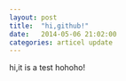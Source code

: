 ```yaml
---
layout: post
title:  "hi,github!"
date:   2014-05-06 21:02:00
categories: articel update
---
```


hi,it is a test hohoho!

[github]: https://github.com/xujiajun
[email]:    me@xujiajun.cn

